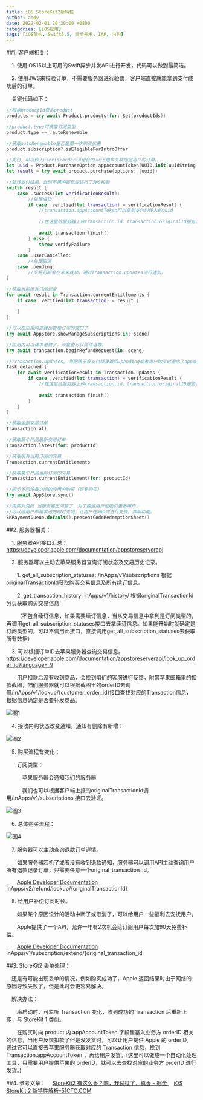 ```yaml
---
title: iOS StoreKit2新特性
author: andy
date: 2022-02-01 20:30:00 +0800
categories: [iOS应用]
tags: [iOS架构, Swift5.5, 异步并发, IAP, 内购]
---
```


##1. 客户端相关：

&emsp;1. 使用iOS15以上可用的Swift异步并发API进行开发，代码可以做到最简洁。

&emsp;2. 使用JWS来校验订单，不需要服务器进行验票，客户端直接就能拿到支付成功后的订单。

&emsp;关键代码如下：
```swift
//根据productId获取product
products = try await Product.products(for: Set(productIds))

//product.type可获取订阅类型
product.type == .autoRenewable

//获取autoRenewable是否是第一次购买优惠
product.subscription?.isEligibleForIntroOffer

//支付，可以传入userid+orderid组合的uuid用来关联指定用户的订单。
let uuid = Product.PurchaseOption.appAccountToken(UUID.init(uuidString: "userid+orderid")!)
let result = try await product.purchase(options: [uuid])

//处理支付结果，此时苹果内部已经进行了JWS校验
switch result {
    case .success(let verificationResult):
        //处理成功
        if case .verified(let transaction) = verificationResult {
            //transaction.appAccountToken可以拿到支付时传入的uuid
            
            //在这里给服务器上传transaction.id、transaction.originalID服务器就可以去苹果服务器请求订单信息了。
            
            await transaction.finish()
        } else {
            throw verifyFailure
        }
    case .userCancelled:
        //处理取消
    case .pending:
        //交易可能会在未来成功，通过Transaction.updates进行通知。
}

//获取当前所有订阅记录
for await result in Transaction.currentEntitlements {
    if case .verified(let transaction) = result {
        
    }
}

//可以在应用内部弹出管理订阅的窗口了
try await AppStore.showManageSubscriptions(in: scene)

//应用内可以请求退款了，沙盒也可以测试退款。
try await transaction.beginRefundRequest(in: scene)

//Transaction.updates, 当网络不好支付结果返回.pending或者用户购买时退出了app或卸载重装，在这里会获得回调。
Task.detached {
    for await verificationResult in Transaction.updates {
        if case .verified(let transaction) = verificationResult {
            //在这里给服务器上传transaction.id、transaction.originalID服务器就可以去苹果服务器请求订单信息了。
            
            await transaction.finish()
        }
    }
}

//获取全部交易订单
Transaction.all

//获取某个产品最新交易订单
Transaction.latest(for: productId)

//获取所有当前订阅的交易
Transaction.currentEntitlements

//获取某个产品当前订阅的交易
Transaction.currentEntitlement(for: productId)

//同步不同设备之间的应用内购买（恢复购买）
try await AppStore.sync()

//内购对兑码 当服务器出问题了，为了挽留用户或吸引更多用户，
//可以给用户邮箱发送内购对兑码，让用户在app内进行兑换。非新功能。
SKPaymentQueue.default().presentCodeRedemptionSheet()
```

##2. 服务器相关：

&emsp;1. 服务器API接口汇总：https://developer.apple.com/documentation/appstoreserverapi

&emsp;2. 服务器可以主动去苹果服务器查询订阅状态及交易历史记录。

&emsp;&emsp;1. get_all_subscription_statuses: /inApps/v1/subscriptions 根据originalTransactionId获取购买交易信息及所有续订信息。

&emsp;&emsp;2. get_transaction_history:  inApps/v1/history/ 根据originalTransactionId分页获取购买交易信息

&emsp;&emsp;（不包含续订信息，如果需要续订信息，当从交易信息中拿到是订阅类型的，再调用get_all_subscription_statuses接口去拿续订信息。如果能开始时就确定是订阅类型的，可以不调用此接口，直接调用get_all_subscription_statuses去获取所有数据）

&emsp;3. 可以根据订单ID去苹果服务器查询交易信息。https://developer.apple.com/documentation/appstoreserverapi/look_up_order_id?language=_9

&emsp;&emsp;用户扣款后没有收到商品，会找到咱们的客服进行反馈，附带苹果邮箱里的扣款截图，咱们服务器就可以根据截图里的orderID去调用/inApps/v1/lookup/{customer_order_id}接口查找对应的Transaction信息，根据信息确定是否要补发商品。

![图1](/assets/img/posts/StoreKit2_image1.png)

&emsp;4. 接收内购状态改变通知，通知有删除有新增：

![图2](/assets/img/posts/StoreKit2_image2.png)

&emsp;5. 购买流程有变化：

&emsp;&emsp;订阅类型：

&emsp;&emsp;&emsp;苹果服务器会通知我们的服务器

&emsp;&emsp;&emsp;我们也可以根据客户端上报的originalTransactionId调用/inApps/v1/subscriptions 接口去验证。

![图3](/assets/img/posts/StoreKit2_image3.png)

&emsp;6. 总体购买流程：

![图4](/assets/img/posts/StoreKit2_image4.png)

&emsp;7. 服务器可以主动查询退款订单详情。

&emsp;&emsp;如果服务器宕机了或者没有收到退款通知，服务器可以调用API主动查询用户所有退款记录订单，只需要任意一个original_transaction_id。

&emsp;&emsp;[Apple Developer Documentation](https://developer.apple.com/documentation/appstoreserverapi/get_refund_history/) inApps/v2/refund/lookup/{originalTransactionId}

&emsp;8. 给用户补偿订阅时长。

&emsp;&emsp;如果某个原因设计的活动中断了或取消了，可以给用户一些福利去安抚用户。

&emsp;&emsp;Apple提供了一个API，允许一年有2次机会给订阅用户每次加90天免费补偿。

&emsp;&emsp;[Apple Developer Documentation](https://developer.apple.com/documentation/appstoreserverapi/extend_a_subscription_renewal_date/)  inApps/v1/subscription/extend/{original_transaction_id

##3. StoreKit2 丢单处理：

&emsp;还是有可能出现丢单的情况，例如购买成功了，Apple 返回结果时由于网络的原因导致失败了，但是此时会更容易解决。

&emsp;解决办法：

&emsp;&emsp;冷启动时，可监听 Transaction 变化，收到成功的 Transaction 后重新上传，与 StoreKit 1 类似。

&emsp;&emsp;在购买时向 product 内 appAccountToken 字段里塞入业务方 orderID 相关的信息，当用户反馈扣款了但是没发货时，可以让用户提供 Apple 的 orderID，通过它可以直接去苹果服务器获取对应的 Transaction 信息，找到 Transaction.appAccountToken ，再给用户发货。(这里可以做成一个自动化处理工具，只需要用户提供苹果的 orderID，就可以去查找对应的业务方 orderID 进行发货。)

##4. 参考文章：
&emsp;[StoreKit2 有这么香？嗯，我试过了，真香 - 掘金 ](https://juejin.cn/post/7023974581446639630)
&emsp;[iOS StoreKit 2 新特性解析-51CTO.COM](https://www.51cto.com/article/708077.html)
